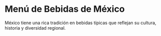 # Menú de Bebidas de México

México tiene una rica tradición en bebidas típicas que reflejan su cultura, historia y diversidad regional.
